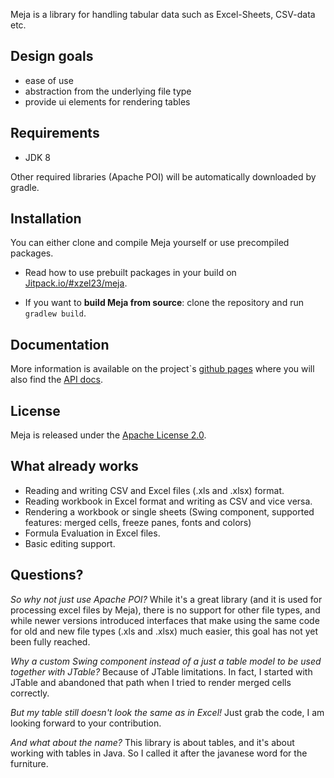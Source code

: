 Meja is a library for handling tabular data such as Excel-Sheets, CSV-data etc.

## Design goals
- ease of use
- abstraction from the underlying file type
- provide ui elements for rendering tables

## Requirements
- JDK 8
 
Other required libraries (Apache POI) will be automatically downloaded by gradle.

## Installation

You can either clone and compile Meja yourself or use precompiled packages.

- Read how to use prebuilt packages in your build on [Jitpack.io/#xzel23/meja](https://jitpack.io/#xzel23/meja).

- If you want to **build Meja from source**: clone the repository and run `gradlew build`.

## Documentation
More information is available on the project`s [github pages](http://xzel23.github.io/meja/) where you will also find the [API docs](http://xzel23.github.io/meja/doc/index.html).

## License
Meja is released under the [Apache License 2.0](http://www.apache.org/licenses/LICENSE-2.0).

## What already works
- Reading and writing CSV and Excel files (.xls and .xlsx) format.
- Reading workbook in Excel format and writing as CSV and vice versa.
- Rendering a workbook or single sheets (Swing component, supported features: merged cells, freeze panes, fonts and colors)
- Formula Evaluation in Excel files.
- Basic editing support.

## Questions?
*So why not just use Apache POI?* While it's a great library (and it is used for processing excel files by Meja), there is no support for other file types, and while newer versions introduced interfaces that make using the same code for old and new file types (.xls and .xlsx) much easier, this goal has not yet been fully reached.

*Why a custom Swing component instead of a just a table model to be used together with JTable?* Because of JTable limitations. In fact, I started with JTable and abandoned that path when I tried to render merged cells correctly.

*But my table still doesn't look the same as in Excel!* Just grab the code, I am looking forward to your contribution.

*And what about the name?* This library is about tables, and it's about working with tables in Java. So I called it after the javanese word for the furniture.
